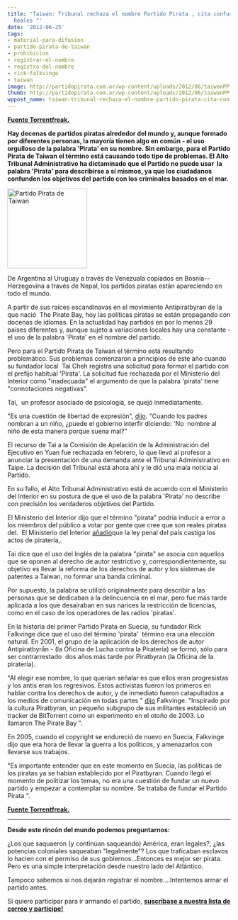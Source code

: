 ```yaml
---
title: 'Taiwan: Tribunal rechaza el nombre Partido Pirata , cita confusión con "Piratas
  Reales "'
date: '2012-06-25'
tags:
- material-para-difusion
- partido-pirata-de-taiwan
- prohibicion
- registrar-el-nombre
- registro-del-nombre
- rick-falkvinge
- taiwan
image: http://partidopirata.com.ar/wp-content/uploads/2012/06/taiwanPP.jpg
thumb: http://partidopirata.com.ar/wp-content/uploads/2012/06/taiwanPP-150x150.jpg
wppost_name: taiwan-tribunal-rechaza-el-nombre-partido-pirata-cita-confusion-con-reales-pirata
---
```


<strong><a href="https://torrentfreak.com/court-denies-pirate-party-naming-right-cites-real-pirate-confusion-120625/" target="_blank">Fuente Torrentfreak.</a></strong>

<strong>Hay decenas de partidos piratas alrededor del mundo y, aunque formado por diferentes personas, la mayoría tienen algo en común - el uso orgulloso de la palabra 'Pirata' en su nombre. Sin embargo, para el Partido Pirata de Taiwan el término está causando todo tipo de problemas. El Alto Tribunal Administrativo ha dictaminado que el Partido no puede usar  la palabra 'Pirata' para describirse a sí mismos, ya que los ciudadanos confunden los objetivos del partido con los criminales basados en el mar.</strong>

<a href="http://partidopirata.com.ar/wp-content/uploads/2012/06/taiwanPP.jpg"><img class="alignright size-full wp-image-4945" title="taiwanPP" src="http://partidopirata.com.ar/wp-content/uploads/2012/06/taiwanPP.jpg" alt="Partido Pirata de Taiwan" width="180" height="180" /></a>

De Argentina al Uruguay a través de Venezuala copiados en Bosnia--Herzegovina a través de Nepal, los partidos piratas están apareciendo en todo el mundo.

A partir de sus raíces escandinavas en el movimiento Antipiratbyran de la que nació  The Pirate Bay, hoy las políticas piratas se están propagando con docenas de idiomas. En la actualidad hay partidos en por lo menos 29 países diferentes y, aunque sujeto a variaciones locales hay una constante - el uso de la palabra 'Pirata' en el nombre del partido.

Pero para el Partido Pirata de Taiwan el término está resultando problemático. Sus problemas comenzaron a principios de este año cuando su fundador local  Tai Cheh registra una solicitud para formar el partido con el prefijo habitual 'Pirata'. La solicitud fue rechazada por el Ministerio del Interior como "inadecuada" el argumento de que la palabra 'pirata' tiene "connotaciones negativas".

Tai,  un profesor asociado de psicología, se quejó inmediatamente.

"Es una cuestión de libertad de expresión", <a href="http://www.taipeitimes.com/News/taiwan/archives/2012/02/27/2003526490">dijo</a>. "Cuando los padres nombran a un niño, ¿puede el gobierno interfir diciendo: 'No  nombre al niño de esta manera porque suena mal?"

El recurso de Tai a la Comisión de Apelación de la Administración del Ejecutivo en Yuan fue rechazada en febrero, lo que llevó al profesor a anunciar la presentación de una demanda ante el Tribunal Administrativo en Taipe. La decisión del Tribunal está ahora ahí y le dió una mala noticia al Partido.

En su fallo, el Alto Tribunal Administrativo está de acuerdo con el Ministerio del Interior en su postura de que el uso de la palabra 'Pirata' no describe con precisión los verdaderos objetivos del Partido.

El Ministerio del Interior dijo que el término "pirata" podría inducir a error a los miembros del público a votar por gente que cree que son reales piratas del.  El Ministerio del Interior <a href="http://www.taipeitimes.com/News/taiwan/archives/2012/06/23/2003536057">añadió</a>que la ley penal del país castiga los actos de piratería,.

Tai dice que el uso del Inglés de la palabra "pirata" se asocia con aquellos que se oponen al derecho de autor restrictivo y, correspondientemente, su objetivo es llevar la reforma de los derechos de autor y los sistemas de patentes a Taiwan, no formar una banda criminal.

Por supuesto, la palabra se utilizó originalmente para describir a las personas que se dedicaban a la delincuencia en el mar, pero fue más tarde aplicada a los que desairaban en sus narices la restricción de licencias, como en el caso de los operadores de las radios 'piratas'.

En la historia del primer Partido Pirata en Suecia, su fundador Rick Falkvinge dice que el uso del término 'pirata'  término era una elección natural. En 2001, el grupo de la aplicación de los derechos de autor Antipiratbyrån - (la Oficina de Lucha contra la Piratería) se formó, sólo para ser contrarrestado  dos años más tarde por Piratbyran (la Oficina de la piratería).

"Al elegir ese nombre, lo que querían señalar es que ellos eran progresistas y los antis eran los regresivos. Estos activistas fueron los primeros en hablar contra los derechos de autor, y de inmediato fueron catapultados a los medios de comunicación en todas partes " <a href="http://falkvinge.net/2011/02/20/why-the-name-pirate-party/">dijo</a> Falkvinge. "Inspirado por la cultura Piratbyran, un pequeño subgrupo de sus militantes estableció un tracker de BitTorrent como un experimento en el otoño de 2003. Lo llamaron The Pirate Bay ".

En 2005, cuando el copyright se endureció de nuevo en Suecia, Falkvinge dijo que era hora de llevar la guerra a los políticos, y amenazarlos con llevarse sus trabajos.

"Es importante entender que en este momento en Suecia, las políticas de los piratas ya se habían establecido por el Piratbyran. Cuando llegó el momento de politizar los temas, no era una cuestión de fundar un nuevo partido y empezar a contemplar su nombre. Se trataba de fundar el Partido Pirata ".

<strong><a href="https://torrentfreak.com/court-denies-pirate-party-naming-right-cites-real-pirate-confusion-120625/" target="_blank">Fuente Torrentfreak.</a></strong>

<hr />

<strong>Desde este rincón del mundo podemos preguntarnos:</strong>

¿Los que saquaeron (y continúan saqueando) América, eran legales?, ¿las potencias coloniales saqueaban "legalmente"?
Los que traficaban esclavos lo hacien con el permiso de sus gobiernos...Entonces es mejor ser pirata.
Pero es una simple interpretación desde nuestro lado del Atlántico.

Tampoco sabemos si nos dejarán registrar el nombre....Intentemos armar el partido antes.

Si quiere participar para ir armando el partido, <strong><a href="http://lists.partidopirata.com.ar/listinfo.cgi/general-partidopirata.com.ar">suscríbase a nuestra lista de correo y participe!</a></strong>
